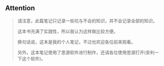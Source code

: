 ## Attention

> 请注意，此篇笔记只记录一些坑与不会的知识，并不会记录全部的知识。
> 
>这本书充满了实践性，所以我认为这样做比较方便。
> 
> 换句话说，这本是我的个人笔记，不过也欢迎各位前来观看。
>
> 另外，这本笔记使用了思源软件进行制作，还请各位使用思源打开(安利一下这个软件)。





